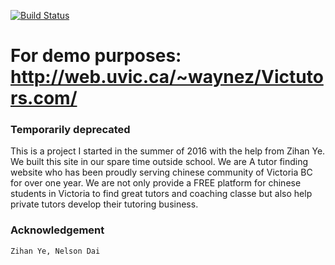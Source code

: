 [![Build Status](https://travis-ci.org/waynezhang1995/Victutors.com.svg?branch=master)](https://travis-ci.org/waynezhang1995/Victutors.com)

# For demo purposes: http://web.uvic.ca/~waynez/Victutors.com/

### Temporarily deprecated

This is a project I started in the summer of 2016 with the help from Zihan Ye. We built this site in our spare time outside school. We are A tutor finding website who has been proudly serving chinese community of Victoria BC for over one year. We are not only provide a FREE platform for chinese students in Victoria to find great tutors and coaching classe but also help private tutors develop their tutoring business.

### Acknowledgement

```Zihan Ye, Nelson Dai```
